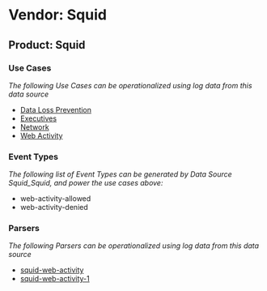 Vendor: Squid
=============
Product: Squid
--------------

### Use Cases

_The following Use Cases can be operationalized using log data from this data source_

* [Data Loss Prevention](../UseCases/usecase_data_loss_prevention.md)
* [Executives](../UseCases/usecase_executives.md)
* [Network](../UseCases/usecase_network.md)
* [Web Activity](../UseCases/usecase_web_activity.md)


### Event Types

_The following list of Event Types can be generated by Data Source Squid_Squid, and power the use cases above:_

- web-activity-allowed
- web-activity-denied


### Parsers

_The following Parsers can be operationalized using log data from this data source_

* [squid-web-activity](../Parsers/parserContent_squid-web-activity.md)
* [squid-web-activity-1](../Parsers/parserContent_squid-web-activity-1.md)
